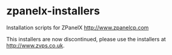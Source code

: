 zpanelx-installers
==================

Installation scripts for ZPanelX http://www.zpanelcp.com

This installers are now discontinued, please use the installers at http://www.zvps.co.uk.
